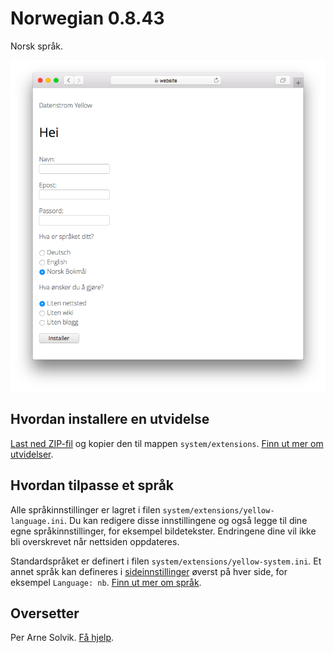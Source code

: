# Norwegian 0.8.43

Norsk språk.

<p align="center"><img src="SCREENSHOT.png" alt="Skjermdump"></p>

## Hvordan installere en utvidelse

[Last ned ZIP-fil](https://github.com/annaesvensson/yellow-language/raw/main/downloads/norwegian.zip) og kopier den til mappen `system/extensions`. [Finn ut mer om utvidelser](https://github.com/annaesvensson/yellow-update).

## Hvordan tilpasse et språk

Alle språkinnstillinger er lagret i filen `system/extensions/yellow-language.ini`. Du kan redigere disse innstillingene og også legge til dine egne språkinnstillinger, for eksempel bildetekster. Endringene dine vil ikke bli overskrevet når nettsiden oppdateres.

Standardspråket er definert i filen `system/extensions/yellow-system.ini`. Et annet språk kan defineres i [sideinnstillinger](https://github.com/annaesvensson/yellow-core#settings-page) øverst på hver side, for eksempel `Language: nb`. [Finn ut mer om språk](https://datenstrom.se/yellow/help/how-to-customise-a-language).

## Oversetter

Per Arne Solvik. [Få hjelp](https://datenstrom.se/yellow/help/).
